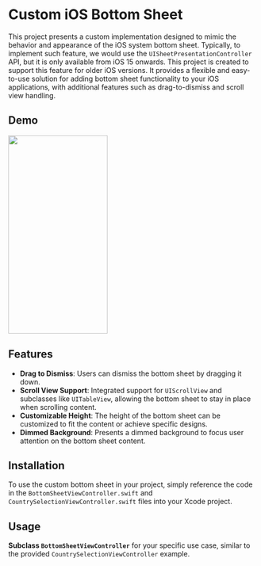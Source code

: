 # Custom iOS Bottom Sheet

This project presents a custom implementation designed to mimic the behavior and appearance of the iOS system bottom sheet. Typically, to implement such feature, we would use the `UISheetPresentationController` API, but it is only available from iOS 15 onwards. This project is created to support this feature for older iOS versions. It provides a flexible and easy-to-use solution for adding bottom sheet functionality to your iOS applications, with additional features such as drag-to-dismiss and scroll view handling.

## Demo

<img src="https://github.com/sweesenkoh/SEC-Filings-Parser/assets/48687942/5c16f592-94d4-4e0d-b904-8c23d661e806" height="400" width="200">

## Features

- **Drag to Dismiss**: Users can dismiss the bottom sheet by dragging it down.
- **Scroll View Support**: Integrated support for `UIScrollView` and subclasses like `UITableView`, allowing the bottom sheet to stay in place when scrolling content.
- **Customizable Height**: The height of the bottom sheet can be customized to fit the content or achieve specific designs.
- **Dimmed Background**: Presents a dimmed background to focus user attention on the bottom sheet content.

## Installation

To use the custom bottom sheet in your project, simply reference the code in the `BottomSheetViewController.swift` and `CountrySelectionViewController.swift` files into your Xcode project. 

## Usage

**Subclass `BottomSheetViewController`** for your specific use case, similar to the provided `CountrySelectionViewController` example.
